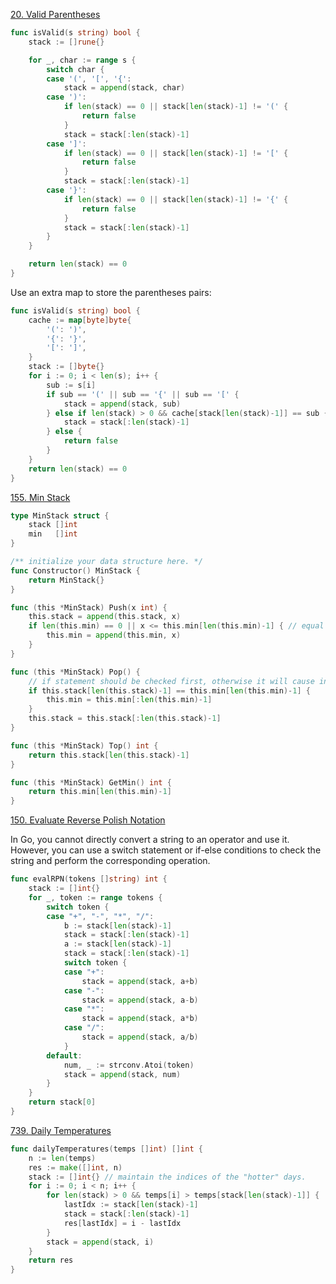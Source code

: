 
[20. Valid Parentheses](https://leetcode.com/problems/valid-parentheses/)

```go
func isValid(s string) bool {
    stack := []rune{}

    for _, char := range s {
        switch char {
        case '(', '[', '{':
            stack = append(stack, char)
        case ')':
            if len(stack) == 0 || stack[len(stack)-1] != '(' {
                return false
            }
            stack = stack[:len(stack)-1]
        case ']':
            if len(stack) == 0 || stack[len(stack)-1] != '[' {
                return false
            }
            stack = stack[:len(stack)-1]
        case '}':
            if len(stack) == 0 || stack[len(stack)-1] != '{' {
                return false
            }
            stack = stack[:len(stack)-1]
        }
    }

    return len(stack) == 0
}
```

Use an extra map to store the parentheses pairs:

```go
func isValid(s string) bool {
    cache := map[byte]byte{
        '(': ')',
        '{': '}',
        '[': ']',
    }
    stack := []byte{}
    for i := 0; i < len(s); i++ {
        sub := s[i]
        if sub == '(' || sub == '{' || sub == '[' {
            stack = append(stack, sub)
        } else if len(stack) > 0 && cache[stack[len(stack)-1]] == sub {
            stack = stack[:len(stack)-1]
        } else {
            return false
        }
    }
    return len(stack) == 0
}

```

[155. Min Stack](http://leetcode.com/problems/min-stack/)

```go
type MinStack struct {
    stack []int
    min   []int
}

/** initialize your data structure here. */
func Constructor() MinStack {
    return MinStack{}
}

func (this *MinStack) Push(x int) {
    this.stack = append(this.stack, x)
    if len(this.min) == 0 || x <= this.min[len(this.min)-1] { // equal should be included
        this.min = append(this.min, x)
    }
}

func (this *MinStack) Pop() {
    // if statement should be checked first, otherwise it will cause index out of range, when the stack is empty
    if this.stack[len(this.stack)-1] == this.min[len(this.min)-1] {
        this.min = this.min[:len(this.min)-1]
    }
    this.stack = this.stack[:len(this.stack)-1]
}

func (this *MinStack) Top() int {
    return this.stack[len(this.stack)-1]
}

func (this *MinStack) GetMin() int {
    return this.min[len(this.min)-1]
}
```

[150. Evaluate Reverse Polish Notation](https://leetcode.com/problems/evaluate-reverse-polish-notation/description/)

In Go, you cannot directly convert a string to an operator and use it. However, you can use a switch statement or if-else conditions to check the string and perform the corresponding operation.

```go
func evalRPN(tokens []string) int {
    stack := []int{}
    for _, token := range tokens {
        switch token {
        case "+", "-", "*", "/":
            b := stack[len(stack)-1]
            stack = stack[:len(stack)-1]
            a := stack[len(stack)-1]
            stack = stack[:len(stack)-1]
            switch token {
            case "+":
                stack = append(stack, a+b)
            case "-":
                stack = append(stack, a-b)
            case "*":
                stack = append(stack, a*b)
            case "/":
                stack = append(stack, a/b)
            }
        default:
            num, _ := strconv.Atoi(token)
            stack = append(stack, num)
        }
    }
    return stack[0]
}
```

[739. Daily Temperatures](http://leetcode.com/problems/daily-temperatures/)

```go
func dailyTemperatures(temps []int) []int {
    n := len(temps)
    res := make([]int, n)
    stack := []int{} // maintain the indices of the "hotter" days.
    for i := 0; i < n; i++ {
        for len(stack) > 0 && temps[i] > temps[stack[len(stack)-1]] {
            lastIdx := stack[len(stack)-1]
            stack = stack[:len(stack)-1]
            res[lastIdx] = i - lastIdx
        }
        stack = append(stack, i)
    }
    return res
}
```

